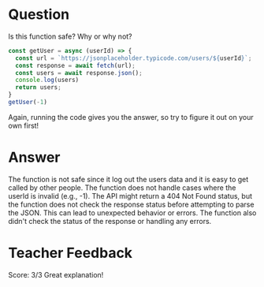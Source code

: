 # Question

Is this function safe? Why or why not?

```js
const getUser = async (userId) => {
  const url = `https://jsonplaceholder.typicode.com/users/${userId}`;
  const response = await fetch(url);
  const users = await response.json();
  console.log(users)
  return users;
}
getUser(-1)
```

Again, running the code gives you the answer, so try to figure it out on your own first!

# Answer
The function is not safe since it log out the users data and it is easy to get called by other people.
The function does not handle cases where the userId is invalid (e.g., -1). The API might return a 404 Not Found status, but the function does not check the response status before attempting to parse the JSON. This can lead to unexpected behavior or errors.
The function also didn't check the status of the response or handling any errors.
# Teacher Feedback
Score: 3/3
Great explanation!
